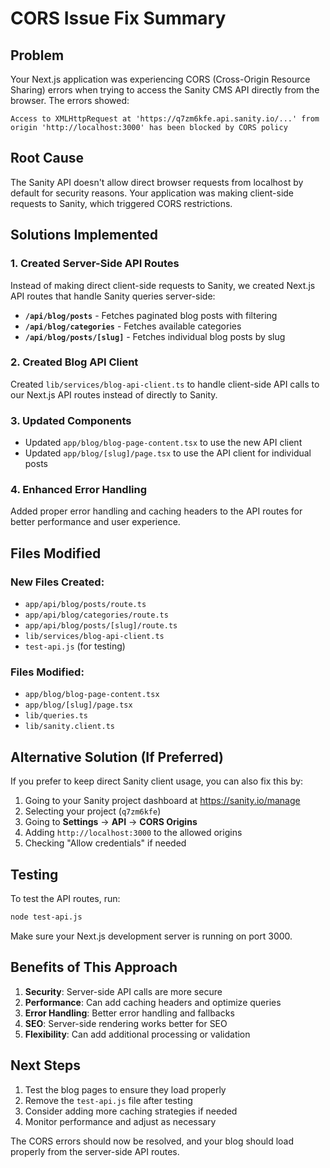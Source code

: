 # CORS Issue Fix Summary

## Problem
Your Next.js application was experiencing CORS (Cross-Origin Resource Sharing) errors when trying to access the Sanity CMS API directly from the browser. The errors showed:

```
Access to XMLHttpRequest at 'https://q7zm6kfe.api.sanity.io/...' from origin 'http://localhost:3000' has been blocked by CORS policy
```

## Root Cause
The Sanity API doesn't allow direct browser requests from localhost by default for security reasons. Your application was making client-side requests to Sanity, which triggered CORS restrictions.

## Solutions Implemented

### 1. Created Server-Side API Routes
Instead of making direct client-side requests to Sanity, we created Next.js API routes that handle Sanity queries server-side:

- **`/api/blog/posts`** - Fetches paginated blog posts with filtering
- **`/api/blog/categories`** - Fetches available categories  
- **`/api/blog/posts/[slug]`** - Fetches individual blog posts by slug

### 2. Created Blog API Client
Created `lib/services/blog-api-client.ts` to handle client-side API calls to our Next.js API routes instead of directly to Sanity.

### 3. Updated Components
- Updated `app/blog/blog-page-content.tsx` to use the new API client
- Updated `app/blog/[slug]/page.tsx` to use the API client for individual posts

### 4. Enhanced Error Handling
Added proper error handling and caching headers to the API routes for better performance and user experience.

## Files Modified

### New Files Created:
- `app/api/blog/posts/route.ts`
- `app/api/blog/categories/route.ts` 
- `app/api/blog/posts/[slug]/route.ts`
- `lib/services/blog-api-client.ts`
- `test-api.js` (for testing)

### Files Modified:
- `app/blog/blog-page-content.tsx`
- `app/blog/[slug]/page.tsx`
- `lib/queries.ts`
- `lib/sanity.client.ts`

## Alternative Solution (If Preferred)

If you prefer to keep direct Sanity client usage, you can also fix this by:

1. Going to your Sanity project dashboard at https://sanity.io/manage
2. Selecting your project (`q7zm6kfe`)
3. Going to **Settings** → **API** → **CORS Origins**
4. Adding `http://localhost:3000` to the allowed origins
5. Checking "Allow credentials" if needed

## Testing

To test the API routes, run:
```bash
node test-api.js
```

Make sure your Next.js development server is running on port 3000.

## Benefits of This Approach

1. **Security**: Server-side API calls are more secure
2. **Performance**: Can add caching headers and optimize queries
3. **Error Handling**: Better error handling and fallbacks
4. **SEO**: Server-side rendering works better for SEO
5. **Flexibility**: Can add additional processing or validation

## Next Steps

1. Test the blog pages to ensure they load properly
2. Remove the `test-api.js` file after testing
3. Consider adding more caching strategies if needed
4. Monitor performance and adjust as necessary

The CORS errors should now be resolved, and your blog should load properly from the server-side API routes.